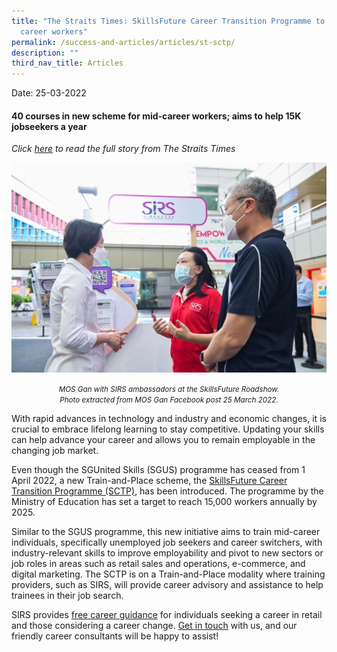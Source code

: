 ```yaml
---
title: "The Straits Times: SkillsFuture Career Transition Programme to help mid
  career workers"
permalink: /success-and-articles/articles/st-sctp/
description: ""
third_nav_title: Articles
---
```

Date:   25-03-2022

<h4>40 courses in new scheme for mid-career workers; aims to help 15K jobseekers a year</h4>

*Click [here](https://www.straitstimes.com/singapore/jobs/40-courses-in-new-scheme-for-mid-career-workers-aims-to-help-15k-jobseekers-a-year) to read the full story from The Straits Times*

![The Straits Times MOS Gan Photo SkillsFuture Roadshow TPY Hub 25 March](/images/blog/20220325_roadshow.jpg)

<center><small><i>MOS Gan with SIRS ambassadors at the SkillsFuture Roadshow.<br>Photo extracted from MOS Gan Facebook post 25 March 2022.</i></small></center>

With rapid advances in technology and industry and economic changes, it is crucial to embrace lifelong learning to stay competitive. Updating your skills can help advance your career and allows you to remain employable in the changing job market. 

Even though the SGUnited Skills (SGUS) programme has ceased from 1 April 2022, a new Train-and-Place scheme, the [SkillsFuture Career Transition Programme (SCTP)](https://www.skillsfuture.gov.sg/sctp#whatisit), has been introduced. The programme by the Ministry of Education has set a target to reach 15,000 workers annually by 2025. 

Similar to the SGUS programme, this new initiative aims to train mid-career individuals, specifically unemployed job seekers and career switchers, with industry-relevant skills to improve employability and pivot to new sectors or job roles in areas such as retail sales and operations, e-commerce, and digital marketing. The SCTP is on a Train-and-Place modality where training providers, such as SIRS, will provide career advisory and assistance to help trainees in their job search. 

SIRS provides [free career guidance](https://www.sirs.edu.sg/services/career-services) for individuals seeking a career in retail and those considering a career change. [Get in touch](https://www.sirs.edu.sg/contact-us) with us, and our friendly career consultants will be happy to assist!